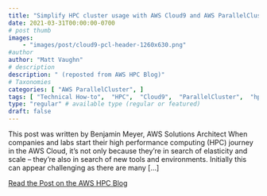 ```yaml
---
title: "Simplify HPC cluster usage with AWS Cloud9 and AWS ParallelCluster"
date: 2021-03-31T00:00:00-0700
# post thumb
images:
    - "images/post/cloud9-pcl-header-1260x630.png"
#author
author: "Matt Vaughn"
# description
description: " (reposted from AWS HPC Blog)"
# Taxonomies
categories: [ "AWS ParallelCluster", ]
tags: [ "Technical How-to",  "HPC",  "Cloud9",  "ParallelCluster",  "hpcblog", ]
type: "regular" # available type (regular or featured)
draft: false
---
```


This post was written by Benjamin Meyer, AWS Solutions Architect When companies and labs start their high performance computing (HPC) journey in the AWS Cloud, it’s not only because they’re in search of elasticity and scale – they’re also in search of new tools and environments. Initially this can appear challenging as there are many […]

<a href="{{ url }}" class="btn btn-primary btn-lg active" role="button" aria-pressed="true" style="margin-top: 8px;">Read the Post on the AWS HPC Blog</a>